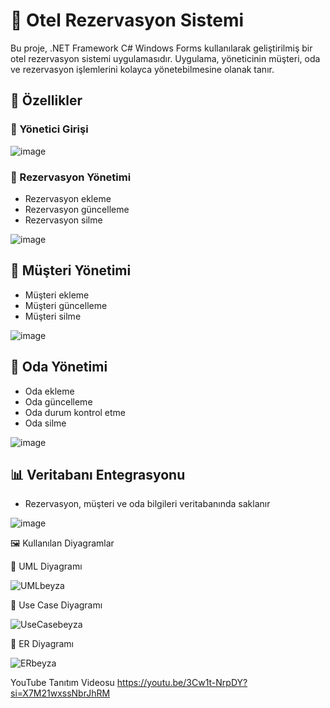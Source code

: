 # 🏨 Otel Rezervasyon Sistemi

Bu proje, .NET Framework C# Windows Forms kullanılarak geliştirilmiş bir otel rezervasyon sistemi uygulamasıdır. Uygulama, yöneticinin müşteri, oda ve rezervasyon işlemlerini kolayca yönetebilmesine olanak tanır.

## 📌 Özellikler

### 🔑 Yönetici Girişi

![image](https://github.com/user-attachments/assets/3c914bdf-a998-4407-bbf6-6a35a920c6a3)


### 📅 Rezervasyon Yönetimi

 * Rezervasyon ekleme
 * Rezervasyon güncelleme 
 * Rezervasyon silme

![image](https://github.com/user-attachments/assets/0e51c012-6405-4d42-8dd2-23e6301b11fd)


## 👤 Müşteri Yönetimi

 * Müşteri ekleme
 * Müşteri güncelleme 
 * Müşteri silme

![image](https://github.com/user-attachments/assets/422c614e-0b7d-44cc-81c1-3833863a5b97)


## 🏨 Oda Yönetimi

 * Oda ekleme
 * Oda güncelleme
 * Oda durum kontrol etme
 * Oda silme

![image](https://github.com/user-attachments/assets/6a6d237f-5d0f-46a9-ab8c-de573c3e43c0)


## 📊 Veritabanı Entegrasyonu

 * Rezervasyon, müşteri ve oda bilgileri veritabanında saklanır

![image](https://github.com/user-attachments/assets/43908b71-503f-4ef7-b3ad-1874bc31dcf6)


🖼 Kullanılan Diyagramlar

📌 UML Diyagramı

![UMLbeyza](https://github.com/user-attachments/assets/73586655-f87a-4c07-a75f-9d0bccdca657)


📌 Use Case Diyagramı

![UseCasebeyza](https://github.com/user-attachments/assets/e87321f4-ae97-4ddf-8ada-bf705e87f724)


📌 ER Diyagramı

![ERbeyza](https://github.com/user-attachments/assets/4f60734e-4fa6-4d2e-a2d1-2059193f6139)


YouTube Tanıtım Videosu 
https://youtu.be/3Cw1t-NrpDY?si=X7M21wxssNbrJhRM
